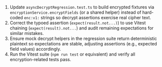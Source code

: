 1. Update `asyncDecryptRegression.test.ts` to build encrypted fixtures via `encryptionService.encryptFields` (or a shared helper) instead of hard-coded `enc:v1:` strings so decrypt assertions exercise real cipher text.
2. Correct the typoed assertion (`expect(result.not...)`) to use Vitest chaining (`expect(result).not...`) and audit remaining expectations for similar mistakes.
3. Ensure mock decrypt helpers in the regression suite return deterministic plaintext so expectations are stable, adjusting assertions (e.g., expected field values) accordingly.
4. Run the Vitest suite (`npm run test` or equivalent) and verify all encryption-related tests pass.
